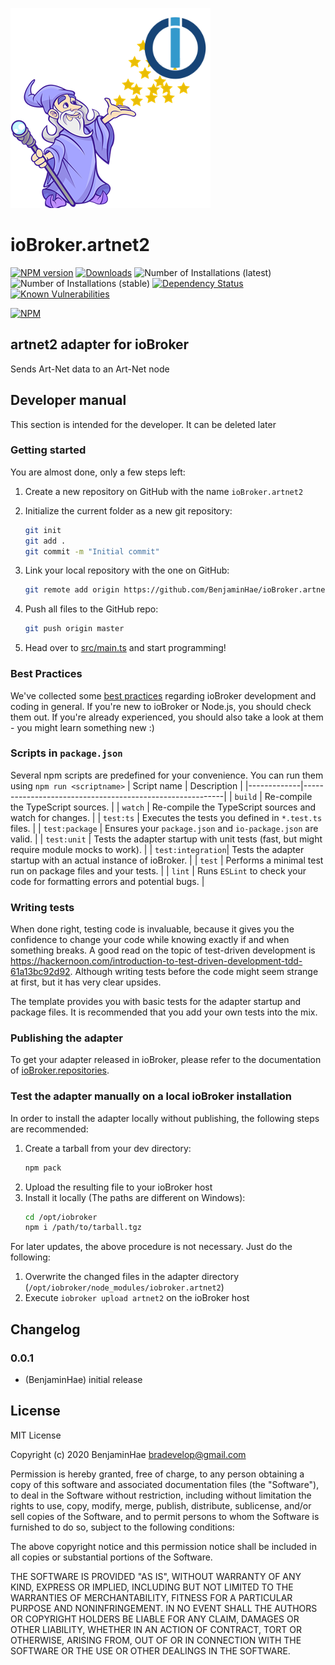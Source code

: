 ![Logo](admin/artnet2.png)
# ioBroker.artnet2

[![NPM version](http://img.shields.io/npm/v/iobroker.artnet2.svg)](https://www.npmjs.com/package/iobroker.artnet2)
[![Downloads](https://img.shields.io/npm/dm/iobroker.artnet2.svg)](https://www.npmjs.com/package/iobroker.artnet2)
![Number of Installations (latest)](http://iobroker.live/badges/artnet2-installed.svg)
![Number of Installations (stable)](http://iobroker.live/badges/artnet2-stable.svg)
[![Dependency Status](https://img.shields.io/david/BenjaminHae/iobroker.artnet2.svg)](https://david-dm.org/BenjaminHae/iobroker.artnet2)
[![Known Vulnerabilities](https://snyk.io/test/github/BenjaminHae/ioBroker.artnet2/badge.svg)](https://snyk.io/test/github/BenjaminHae/ioBroker.artnet2)

[![NPM](https://nodei.co/npm/iobroker.artnet2.png?downloads=true)](https://nodei.co/npm/iobroker.artnet2/)

## artnet2 adapter for ioBroker

Sends Art-Net data to an Art-Net node

## Developer manual
This section is intended for the developer. It can be deleted later

### Getting started

You are almost done, only a few steps left:
1. Create a new repository on GitHub with the name `ioBroker.artnet2`
1. Initialize the current folder as a new git repository:  
    ```bash
    git init
    git add .
    git commit -m "Initial commit"
    ```
1. Link your local repository with the one on GitHub:  
    ```bash
    git remote add origin https://github.com/BenjaminHae/ioBroker.artnet2
    ```

1. Push all files to the GitHub repo:  
    ```bash
    git push origin master
    ```
1. Head over to [src/main.ts](src/main.ts) and start programming!

### Best Practices
We've collected some [best practices](https://github.com/ioBroker/ioBroker.repositories#development-and-coding-best-practices) regarding ioBroker development and coding in general. If you're new to ioBroker or Node.js, you should
check them out. If you're already experienced, you should also take a look at them - you might learn something new :)

### Scripts in `package.json`
Several npm scripts are predefined for your convenience. You can run them using `npm run <scriptname>`
| Script name | Description                                              |
|-------------|----------------------------------------------------------|
| `build`    | Re-compile the TypeScript sources.                       |
| `watch`     | Re-compile the TypeScript sources and watch for changes. |
| `test:ts`   | Executes the tests you defined in `*.test.ts` files.     |
| `test:package`    | Ensures your `package.json` and `io-package.json` are valid. |
| `test:unit`       | Tests the adapter startup with unit tests (fast, but might require module mocks to work). |
| `test:integration`| Tests the adapter startup with an actual instance of ioBroker. |
| `test` | Performs a minimal test run on package files and your tests. |
| `lint` | Runs `ESLint` to check your code for formatting errors and potential bugs. |

### Writing tests
When done right, testing code is invaluable, because it gives you the 
confidence to change your code while knowing exactly if and when 
something breaks. A good read on the topic of test-driven development 
is https://hackernoon.com/introduction-to-test-driven-development-tdd-61a13bc92d92. 
Although writing tests before the code might seem strange at first, but it has very 
clear upsides.

The template provides you with basic tests for the adapter startup and package files.
It is recommended that you add your own tests into the mix.

### Publishing the adapter
To get your adapter released in ioBroker, please refer to the documentation 
of [ioBroker.repositories](https://github.com/ioBroker/ioBroker.repositories#requirements-for-adapter-to-get-added-to-the-latest-repository).

### Test the adapter manually on a local ioBroker installation
In order to install the adapter locally without publishing, the following steps are recommended:
1. Create a tarball from your dev directory:  
    ```bash
    npm pack
    ```
1. Upload the resulting file to your ioBroker host
1. Install it locally (The paths are different on Windows):
    ```bash
    cd /opt/iobroker
    npm i /path/to/tarball.tgz
    ```

For later updates, the above procedure is not necessary. Just do the following:
1. Overwrite the changed files in the adapter directory (`/opt/iobroker/node_modules/iobroker.artnet2`)
1. Execute `iobroker upload artnet2` on the ioBroker host

## Changelog

### 0.0.1
* (BenjaminHae) initial release

## License
MIT License

Copyright (c) 2020 BenjaminHae <bradevelop@gmail.com>

Permission is hereby granted, free of charge, to any person obtaining a copy
of this software and associated documentation files (the "Software"), to deal
in the Software without restriction, including without limitation the rights
to use, copy, modify, merge, publish, distribute, sublicense, and/or sell
copies of the Software, and to permit persons to whom the Software is
furnished to do so, subject to the following conditions:

The above copyright notice and this permission notice shall be included in all
copies or substantial portions of the Software.

THE SOFTWARE IS PROVIDED "AS IS", WITHOUT WARRANTY OF ANY KIND, EXPRESS OR
IMPLIED, INCLUDING BUT NOT LIMITED TO THE WARRANTIES OF MERCHANTABILITY,
FITNESS FOR A PARTICULAR PURPOSE AND NONINFRINGEMENT. IN NO EVENT SHALL THE
AUTHORS OR COPYRIGHT HOLDERS BE LIABLE FOR ANY CLAIM, DAMAGES OR OTHER
LIABILITY, WHETHER IN AN ACTION OF CONTRACT, TORT OR OTHERWISE, ARISING FROM,
OUT OF OR IN CONNECTION WITH THE SOFTWARE OR THE USE OR OTHER DEALINGS IN THE
SOFTWARE.